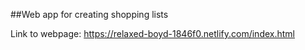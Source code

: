 ##Web app for creating shopping lists

Link to webpage: https://relaxed-boyd-1846f0.netlify.com/index.html
